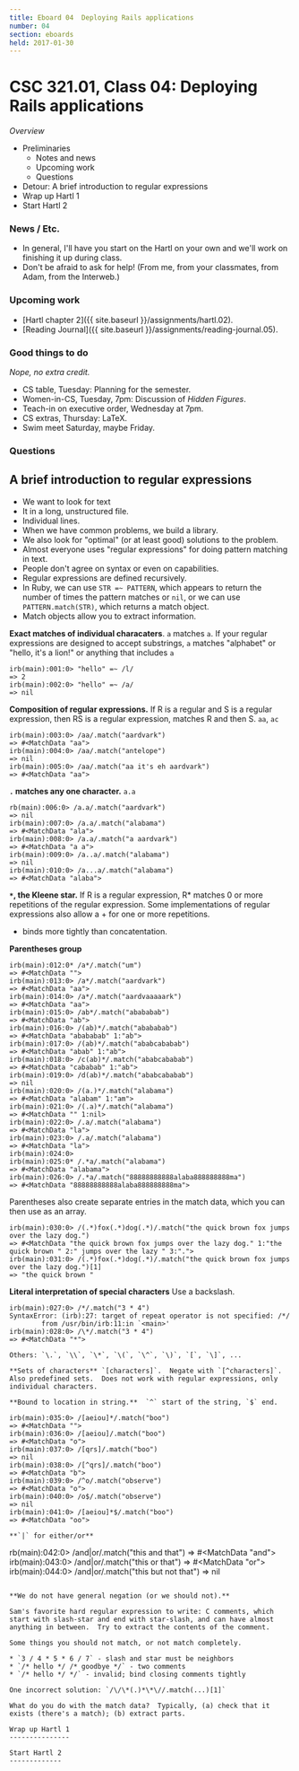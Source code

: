 ```yaml
---
title: Eboard 04  Deploying Rails applications
number: 04
section: eboards
held: 2017-01-30
---
```

CSC 321.01, Class 04:  Deploying Rails applications
===================================================

_Overview_

* Preliminaries
    * Notes and news
    * Upcoming work
    * Questions
* Detour: A brief introduction to regular expressions
* Wrap up Hartl 1
* Start Hartl 2

### News / Etc.

* In general, I'll have you start on the Hartl on your own and we'll
  work on finishing it up during class.
* Don't be afraid to ask for help!  (From me, from your classmates, from
  Adam, from the Interweb.)

### Upcoming work

* [Hartl chapter 2]({{ site.baseurl }}/assignments/hartl.02).
* [Reading Journal]({{ site.baseurl }}/assignments/reading-journal.05).

### Good things to do

*Nope, no extra credit.*

* CS table, Tuesday: Planning for the semester.
* Women-in-CS, Tuesday, 7pm: Discussion of _Hidden Figures_.
* Teach-in on executive order, Wednesday at 7pm.
* CS extras, Thursday: LaTeX.
* Swim meet Saturday, maybe Friday.

### Questions

A brief introduction to regular expressions
-------------------------------------------

* We want to look for text
* It in a long, unstructured file.
* Individual lines.
* When we have common problems, we build a library.
* We also look for "optimal" (or at least good) solutions to the problem.
* Almost everyone uses "regular expressions" for doing pattern matching
  in text.
* People don't agree on syntax or even on capabilities.
* Regular expressions are defined recursively.
* In Ruby, we can use `STR =~ PATTERN`, which appears to return
  the number of times the pattern matches or `nil`, or we can
  use `PATTERN.match(STR)`, which returns a match object.
* Match objects allow you to extract information.

**Exact matches of individual characaters**.  `a` matches `a`.
  If your regular expressions are designed to accept substrings, `a`
  matches "alphabet" or "hello, it's a lion!" or anything that includes
  `a`

```
irb(main):001:0> "hello" =~ /l/
=> 2
irb(main):002:0> "hello" =~ /a/
=> nil
```

**Composition of regular expressions.** If R is a regular and S is a
regular expression, then RS is a regular expression, matches R and then
S.  `aa`, `ac`

```
irb(main):003:0> /aa/.match("aardvark")
=> #<MatchData "aa">
irb(main):004:0> /aa/.match("antelope")
=> nil
irb(main):005:0> /aa/.match("aa it's eh aardvark")
=> #<MatchData "aa">
```

**`.` matches any one character.** `a.a`

```
rb(main):006:0> /a.a/.match("aardvark")
=> nil
irb(main):007:0> /a.a/.match("alabama")
=> #<MatchData "ala">
irb(main):008:0> /a.a/.match("a aardvark")
=> #<MatchData "a a">
irb(main):009:0> /a..a/.match("alabama")
=> nil
irb(main):010:0> /a...a/.match("alabama")
=> #<MatchData "alaba">
```

**`*`, the Kleene star.**  If R is a regular expression, R* matches
0 or more repetitions of the regular expression.  Some implementations
of regular expressions also allow a + for one or more repetitions.
* binds more tightly than concatentation.

**Parentheses group**

```
irb(main):012:0* /a*/.match("um")
=> #<MatchData "">
irb(main):013:0> /a*/.match("aardvark")
=> #<MatchData "aa">
irb(main):014:0> /a*/.match("aardvaaaaark")
=> #<MatchData "aa">
irb(main):015:0> /ab*/.match("abababab")
=> #<MatchData "ab">
irb(main):016:0> /(ab)*/.match("abababab")
=> #<MatchData "abababab" 1:"ab">
irb(main):017:0> /(ab)*/.match("ababcababab")
=> #<MatchData "abab" 1:"ab">
irb(main):018:0> /c(ab)*/.match("ababcababab")
=> #<MatchData "cababab" 1:"ab">
irb(main):019:0> /d(ab)*/.match("ababcababab")
=> nil
irb(main):020:0> /(a.)*/.match("alabama")
=> #<MatchData "alabam" 1:"am">
irb(main):021:0> /(.a)*/.match("alabama")
=> #<MatchData "" 1:nil>
irb(main):022:0> /.a/.match("alabama")
=> #<MatchData "la">
irb(main):023:0> /.a/.match("alabama")
=> #<MatchData "la">
irb(main):024:0> 
irb(main):025:0* /.*a/.match("alabama")
=> #<MatchData "alabama">
irb(main):026:0> /.*a/.match("88888888888alaba888888888ma")
=> #<MatchData "88888888888alaba888888888ma">
```

Parentheses also create separate entries in the match data, which
you can then use as an array.

```
irb(main):030:0> /(.*)fox(.*)dog(.*)/.match("the quick brown fox jumps over the lazy dog.")
=> #<MatchData "the quick brown fox jumps over the lazy dog." 1:"the quick brown " 2:" jumps over the lazy " 3:".">
irb(main):031:0> /(.*)fox(.*)dog(.*)/.match("the quick brown fox jumps over the lazy dog.")[1]
=> "the quick brown "
```

**Literal interpretation of special characters**  Use a backslash.

```
irb(main):027:0> /*/.match("3 * 4")
SyntaxError: (irb):27: target of repeat operator is not specified: /*/
        from /usr/bin/irb:11:in `<main>'
irb(main):028:0> /\*/.match("3 * 4")
=> #<MatchData "*">

Others: `\.`, `\\`, `\*`, `\(`, `\^`, `\)`, `[`, `\]`, ...
    
**Sets of characters** `[characters]`.  Negate with `[^characters]`.
Also predefined sets.  Does not work with regular expressions, only
individual characters.

**Bound to location in string.**  `^` start of the string, `$` end.

irb(main):035:0> /[aeiou]*/.match("boo")
=> #<MatchData "">
irb(main):036:0> /[aeiou]/.match("boo")
=> #<MatchData "o">
irb(main):037:0> /[qrs]/.match("boo")
=> nil
irb(main):038:0> /[^qrs]/.match("boo")
=> #<MatchData "b">
irb(main):039:0> /^o/.match("observe")
=> #<MatchData "o">
irb(main):040:0> /o$/.match("observe")
=> nil
irb(main):041:0> /[aeiou]*$/.match("boo")
=> #<MatchData "oo">

**`|` for either/or**

```
rb(main):042:0> /and|or/.match("this and that")
=> #<MatchData "and">
irb(main):043:0> /and|or/.match("this or that")
=> #<MatchData "or">
irb(main):044:0> /and|or/.match("this but not that")
=> nil
```

**We do not have general negation (or we should not).**

Sam's favorite hard regular expression to write: C comments, which
start with slash-star and end with star-slash, and can have almost
anything in between.  Try to extract the contents of the comment.

Some things you should not match, or not match completely.

* `3 / 4 * 5 * 6 / 7` - slash and star must be neighbors
* `/* hello */ /* goodbye */` - two comments
* `/* hello */ */` - invalid; bind closing comments tightly

One incorrect solution: `/\/\*(.)*\*\//.match(...)[1]`

What do you do with the match data?  Typically, (a) check that it
exists (there's a match); (b) extract parts.

Wrap up Hartl 1
---------------

Start Hartl 2
-------------


